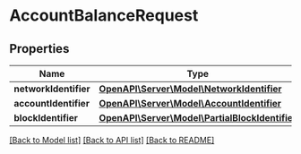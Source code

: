 # AccountBalanceRequest

## Properties
Name | Type | Description | Notes
------------ | ------------- | ------------- | -------------
**networkIdentifier** | [**OpenAPI\Server\Model\NetworkIdentifier**](NetworkIdentifier.md) |  | 
**accountIdentifier** | [**OpenAPI\Server\Model\AccountIdentifier**](AccountIdentifier.md) |  | 
**blockIdentifier** | [**OpenAPI\Server\Model\PartialBlockIdentifier**](PartialBlockIdentifier.md) |  | [optional] 

[[Back to Model list]](../README.md#documentation-for-models) [[Back to API list]](../README.md#documentation-for-api-endpoints) [[Back to README]](../README.md)


